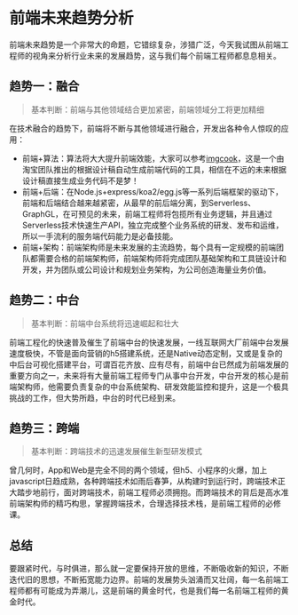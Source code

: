 # 前端未来趋势分析

前端未来趋势是一个非常大的命题，它错综复杂，涉猎广泛，今天我试图从前端工程师的视角来分析行业未来的发展趋势，这与我们每个前端工程师都息息相关。

## 趋势一：融合

> 基本判断：前端与其他领域结合更加紧密，前端领域分工将更加精细

在技术融合的趋势下，前端将不断与其他领域进行融合，开发出各种令人惊叹的应用：
- 前端+算法：算法将大大提升前端效能，大家可以参考[imgcook](https://imgcook.taobao.org/)，这是一个由淘宝团队推出的根据设计稿自动生成前端代码的工具，相信在不远的未来根据设计稿直接生成业务代码不是梦！
- 前端+后端：在Node.js+express/koa2/egg.js等一系列后端框架的驱动下，前端和后端结合越来越紧密，从最早的前后端分离，到Serverless、GraphGL，在可预见的未来，前端工程师将包揽所有业务逻辑，并且通过Serverless技术快速生产API，独立完成整个业务系统的研发、发布和运维，所以一手流利的服务端代码能力是必备技能。
- 前端+架构：前端架构师是未来发展的主流趋势，每个具有一定规模的前端团队都需要合格的前端架构师，前端架构师将完成团队基础架构和工具链设计和开发，并为团队或公司设计和规划业务架构，为公司创造海量业务价值。

## 趋势二：中台

> 基本判断：前端中台系统将迅速崛起和壮大

前端工程化的快速普及催生了前端中台的快速发展，一线互联网大厂前端中台发展速度极快，不管是面向营销的h5搭建系统，还是Native动态定制，又或是复杂的中后台可视化搭建平台，可谓百花齐放、应有尽有，前端中台已然成为前端发展的重要方向之一，未来将有大量前端工程师专门从事中台开发，中台开发的核心是前端架构师，他需要负责复杂的中台系统架构、研发效能监控和提升，这是一个极具挑战的工作，但大势所趋，中台的时代已经到来。

## 趋势三：跨端

> 基本判断：跨端技术的迅速发展催生新型研发模式

曾几何时，App和Web是完全不同的两个领域，但h5、小程序的火爆，加上javascript日趋成熟，各种跨端技术如雨后春笋，从构建时到运行时，跨端技术正大踏步地前行，面对跨端技术，前端工程师必须拥抱。而跨端技术的背后是高水准前端架构师的精巧构思，掌握跨端技术，合理选择技术栈，是前端工程师的必修课。

## 总结

要跟紧时代，与时俱进，那么就一定要保持开放的思维，不断吸收新的知识，不断迭代旧的思想，不断拓宽能力边界。前端的发展势头汹涌而又壮阔，每一名前端工程师都有可能成为弄潮儿，这是前端的黄金时代，也是我们每一名前端工程师的黄金时代。